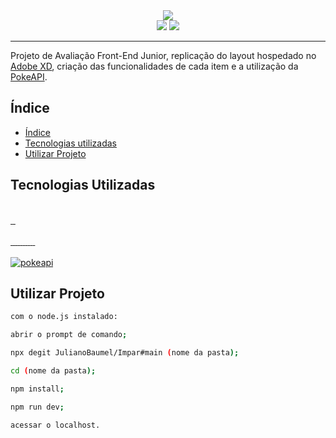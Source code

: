 <div align="center">
  <img src="https://user-images.githubusercontent.com/45412979/187982450-37f0290e-9ae8-4e5c-9bf6-b772734d7121.png"/>
</div>

<div align="center">
  <img src="https://img.shields.io/github/package-json/v/JulianoBaumel/Impar?style=flat-square"/>
  <img src="https://img.shields.io/github/repo-size/JulianoBaumel/Impar?style=flat-square"/>
</div>

---

<p>
  Projeto de Avaliação Front-End Junior, replicação do layout hospedado no <a href="https://xd.adobe.com/view/c715f110-fbd4-4323-be0c-0e453c1450db-9246/">Adobe XD</a>, criação das funcionalidades de cada item e a utilização da <a href="https://pokeapi.co/">PokeAPI</a>.
</p>

## Índice

* [Índice](#índice)
* [Tecnologias utilizadas](#tecnologias-utilizadas)
* [Utilizar Projeto](#utilizar-projeto)

## Tecnologias Utilizadas

<a href="https://nodejs.org/pt-br/">
  <img alt="" src="https://img.shields.io/node/v/vite?style=flat-square">
</a>
</br>
</br>
<a href="https://reactjs.org/">
  <img alt="" src="https://img.shields.io/github/package-json/dependency-version/JulianoBaumel/Impar/react?style=flat-square">
</a>
<a href="https://reactjs.org/">
  <img alt="" src="https://img.shields.io/github/package-json/dependency-version/JulianoBaumel/Impar/react-dom?style=flat-square">
</a>
<a href="https://github.com/axios/axios">
  <img alt="" src="https://img.shields.io/github/package-json/dependency-version/JulianoBaumel/Impar/axios?style=flat-square">
</a>
</br>
</br>
<a href="https://github.com/DefinitelyTyped/DefinitelyTyped">
  <img alt="" src="https://img.shields.io/github/package-json/dependency-version/JulianoBaumel/Impar/dev/@types/react?style=flat-square">
</a>
<a href="https://github.com/DefinitelyTyped/DefinitelyTyped">
  <img alt="" src="https://img.shields.io/github/package-json/dependency-version/JulianoBaumel/Impar/dev/@types/react-dom?style=flat-square">
</a>
<a href="https://github.com/vitejs/vite">
  <img alt="" src="https://img.shields.io/github/package-json/dependency-version/JulianoBaumel/Impar/dev/@vitejs/plugin-react?style=flat-square">
</a>
<a href="https://github.com/postcss/autoprefixer">
  <img alt="" src="https://img.shields.io/github/package-json/dependency-version/JulianoBaumel/Impar/dev/autoprefixer?style=flat-square">
</a>
<a href="https://postcss.org/">
  <img alt="" src="https://img.shields.io/github/package-json/dependency-version/JulianoBaumel/Impar/dev/postcss?style=flat-square">
</a>
<a href="https://prettier.io/">
  <img alt="" src="https://img.shields.io/github/package-json/dependency-version/JulianoBaumel/Impar/dev/prettier?style=flat-square">
</a>
<a href="https://github.com/tailwindlabs/prettier-plugin-tailwindcss">
  <img alt="" src="https://img.shields.io/github/package-json/dependency-version/JulianoBaumel/Impar/dev/prettier-plugin-tailwindcss?style=flat-square">
</a>
<a href="https://tailwindcss.com/">
  <img alt="" src="https://img.shields.io/github/package-json/dependency-version/JulianoBaumel/Impar/dev/tailwindcss?style=flat-square">
</a>
<a href="https://www.typescriptlang.org/">
  <img alt="" src="https://img.shields.io/github/package-json/dependency-version/JulianoBaumel/Impar/dev/typescript?style=flat-square">
</a>
<a href="https://vitawind.vercel.app/">
  <img alt="" src="https://img.shields.io/github/package-json/dependency-version/JulianoBaumel/Impar/dev/vitawind?style=flat-square">
</a>
<a href="https://vitejs.dev/">
  <img alt="" src="https://img.shields.io/github/package-json/dependency-version/JulianoBaumel/Impar/dev/vite?style=flat-square">
</a>
</br>
</br>
<a href="https://pokeapi.co/">
  <img alt="pokeapi" src="https://img.shields.io/badge/API-PokeAPI-red?style=flat-square">
</a>

## Utilizar Projeto

```bash
com o node.js instalado:

abrir o prompt de comando;

npx degit JulianoBaumel/Impar#main (nome da pasta);

cd (nome da pasta);

npm install;

npm run dev;

acessar o localhost.
```
